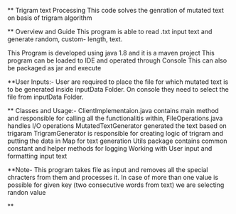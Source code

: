 ** Trigram text Processing
This code solves the genration of mutated text on basis of trigram algorithm

** Overview and Guide
This program is able to read .txt input text and generate random, custom- length, text.

This Program is developed using java 1.8 and it is a maven project
This program can be loaded to IDE and operated through Console
This can also be packaged as jar and execute

**User Inputs:-
User are required to place the file for which mutated text is to be generated inside inputData Folder.
On console they need to select the file from  inputData Folder.

** Classes and Usage:-
ClientImplementaion.java contains main method and responsible for calling all the functionalitis within,
FileOperations.java handles I/O operations 
MutatedTextGenerator generated the text based on trigaram
TrigramGenerator is responsible for creating logic of trigram and putting the data in Map for text generation
Utils package contains common constant and helper methods for logging Working with User input and formatting input text


**Note- This program takes file as input and removes all the special chracters  from them and processes it.
In case of more than one value is possible for given key (two consecutive words from text) we are selecting randon value 

**
